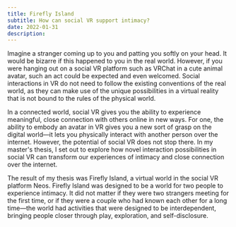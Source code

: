 ```yaml
---
title: Firefly Island
subtitle: How can social VR support intimacy?
date: 2022-01-31
description:
---
```


Imagine a stranger coming up to you and patting you softly on your head. It would be bizarre if this happened to you in the real world. However, if you were hanging out on a social VR platform such as VRChat in a cute animal avatar, such an act could be expected and even welcomed. Social interactions in VR do not need to follow the existing conventions of the real world, as they can make use of the unique possibilities in a virtual reality that is not bound to the rules of the physical world.

In a connected world, social VR gives you the ability to experience meaningful, close connection with others online in new ways. For one, the ability to embody an avatar in VR gives you a new sort of grasp on the digital world—it lets you physically interact with another person over the internet. However, the potential of social VR does not stop there. In my master's thesis, I set out to explore how novel interaction possibilities in social VR can transform our experiences of intimacy and close connection over the internet.

The result of my thesis was Firefly Island, a virtual world in the social VR platform Neos. Firefly Island was designed to be a world for two people to experience intimacy. It did not matter if they were two strangers meeting for the first time, or if they were a couple who had known each other for a long time—the world had activities that were designed to be interdependent, bringing people closer through play, exploration, and self-disclosure.
